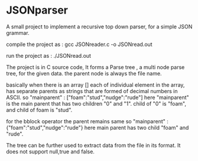 # JSONparser
A small project to implement a recursive top down parser, for a simple JSON grammar.

compile the project as : gcc JSONreader.c -o JSONread.out

run the project as     : ./JSONread.out <your JSON filename>

The project is in C source code, It forms a Parse tree , a multi node parse tree, for the given data. the parent node is always the file name.

basically when there is an array [] each of individual element in the array, has separate parents as strings that are formed of decimal numbers in ASCII. so "mainparent" : ["foam":"stud","nudge":"rude"]
here "mainparent" is the main parent that has two children "0" and "1". child of "0" is "foam", and child of foam is "stud".

for the bblock operator the parent remains same so "mainparent" : {"foam":"stud","nudge":"rude"}
here main parent has two child "foam" and "rude".

The tree can be further used to extract data from the file in its format. It does not support null,true and false.
